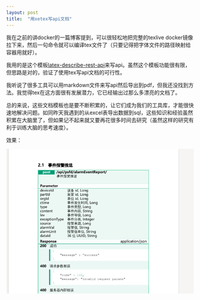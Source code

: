 ```yaml
---
layout: post
title:  "用xetex写api文档"
---
```


我在之前的讲docker的一篇博客提到，可以很轻松地把完整的texlive docker镜像拉下来，然后一句命令就可以编译tex文件了（只要记得把字体文件的路径映射给容器用就好）。

我用的是这个模板[latex-describe-rest-api](https://github.com/MusApfel/latex-describe-rest-api)来写api。虽然这个模板功能很有限，但思路是对的，验证了使用tex写api文档的可行性。

我听说了很多工具可以用markdown文件来写api然后导出到pdf，但我还没找到方法。我觉得tex在这方面很有发展潜力，它已经输出过那么多漂亮的文档了。

总的来说，这些文档模板也是要不断积累的，让它们成为我们的工具库，才能很快速地解决问题。如同昨天我遇到的从excel表导出数据到sql，这些知识和经验虽然积累在大脑里了，但如果记不起来就又要再花很多时间去研究（虽然这样的研究有利于训练大脑的思考速度）。

效果：

![api](/assets/img/tex-api-doc.png)

